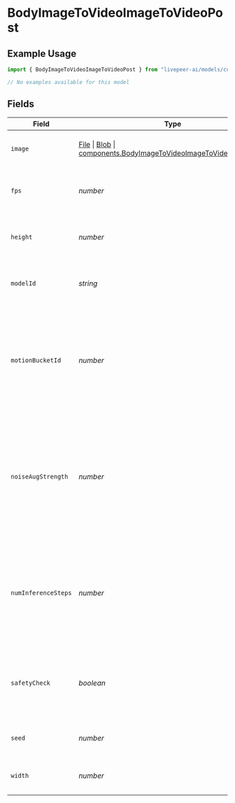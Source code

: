 # BodyImageToVideoImageToVideoPost

## Example Usage

```typescript
import { BodyImageToVideoImageToVideoPost } from "livepeer-ai/models/components";

// No examples available for this model
```

## Fields

| Field                                                                                                                                                                                                                                                | Type                                                                                                                                                                                                                                                 | Required                                                                                                                                                                                                                                             | Description                                                                                                                                                                                                                                          |
| ---------------------------------------------------------------------------------------------------------------------------------------------------------------------------------------------------------------------------------------------------- | ---------------------------------------------------------------------------------------------------------------------------------------------------------------------------------------------------------------------------------------------------- | ---------------------------------------------------------------------------------------------------------------------------------------------------------------------------------------------------------------------------------------------------- | ---------------------------------------------------------------------------------------------------------------------------------------------------------------------------------------------------------------------------------------------------- |
| `image`                                                                                                                                                                                                                                              | [File](https://developer.mozilla.org/en-US/docs/Web/API/File) \| [Blob](https://developer.mozilla.org/en-US/docs/Web/API/Blob) \| [components.BodyImageToVideoImageToVideoPostImage](../../models/components/bodyimagetovideoimagetovideopostimage.md) | :heavy_check_mark:                                                                                                                                                                                                                                   | Uploaded image to generate a video from.                                                                                                                                                                                                             |
| `fps`                                                                                                                                                                                                                                                | *number*                                                                                                                                                                                                                                             | :heavy_minus_sign:                                                                                                                                                                                                                                   | The frames per second of the generated video.                                                                                                                                                                                                        |
| `height`                                                                                                                                                                                                                                             | *number*                                                                                                                                                                                                                                             | :heavy_minus_sign:                                                                                                                                                                                                                                   | The height in pixels of the generated video.                                                                                                                                                                                                         |
| `modelId`                                                                                                                                                                                                                                            | *string*                                                                                                                                                                                                                                             | :heavy_minus_sign:                                                                                                                                                                                                                                   | Hugging Face model ID used for video generation.                                                                                                                                                                                                     |
| `motionBucketId`                                                                                                                                                                                                                                     | *number*                                                                                                                                                                                                                                             | :heavy_minus_sign:                                                                                                                                                                                                                                   | Used for conditioning the amount of motion for the generation. The higher the number the more motion will be in the video.                                                                                                                           |
| `noiseAugStrength`                                                                                                                                                                                                                                   | *number*                                                                                                                                                                                                                                             | :heavy_minus_sign:                                                                                                                                                                                                                                   | Amount of noise added to the conditioning image. Higher values reduce resemblance to the conditioning image and increase motion.                                                                                                                     |
| `numInferenceSteps`                                                                                                                                                                                                                                  | *number*                                                                                                                                                                                                                                             | :heavy_minus_sign:                                                                                                                                                                                                                                   | Number of denoising steps. More steps usually lead to higher quality images but slower inference. Modulated by strength.                                                                                                                             |
| `safetyCheck`                                                                                                                                                                                                                                        | *boolean*                                                                                                                                                                                                                                            | :heavy_minus_sign:                                                                                                                                                                                                                                   | Perform a safety check to estimate if generated images could be offensive or harmful.                                                                                                                                                                |
| `seed`                                                                                                                                                                                                                                               | *number*                                                                                                                                                                                                                                             | :heavy_minus_sign:                                                                                                                                                                                                                                   | Seed for random number generation.                                                                                                                                                                                                                   |
| `width`                                                                                                                                                                                                                                              | *number*                                                                                                                                                                                                                                             | :heavy_minus_sign:                                                                                                                                                                                                                                   | The width in pixels of the generated video.                                                                                                                                                                                                          |